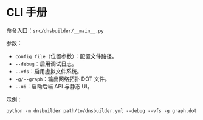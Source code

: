 # CLI 手册

命令入口：`src/dnsbuilder/__main__.py`

参数：
- `config_file`（位置参数）：配置文件路径。
- `--debug`：启用调试日志。
- `--vfs`：启用虚拟文件系统。
- `-g/--graph`：输出网络拓扑 DOT 文件。
- `--ui`：启动后端 API 与静态 UI。

示例：
```
python -m dnsbuilder path/to/dnsbuilder.yml --debug --vfs -g graph.dot
```